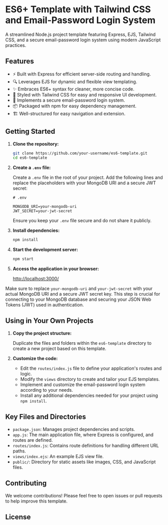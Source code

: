 # ES6+ Template with Tailwind CSS and Email-Password Login System

A streamlined Node.js project template featuring Express, EJS, Tailwind CSS, and a secure email-password login system using modern JavaScript practices.

## Features

- ⚡️ Built with Express for efficient server-side routing and handling.
- 🔍 Leverages EJS for dynamic and flexible view templating.
- ✨ Embraces ES6+ syntax for cleaner, more concise code.
- 🎨 Styled with Tailwind CSS for easy and responsive UI development.
- 🔐 Implements a secure email-password login system.
- 📦 Packaged with npm for easy dependency management.
- 🏗️ Well-structured for easy navigation and extension.

## Getting Started

1. **Clone the repository:**

    ```bash
    git clone https://github.com/your-username/es6-template.git
    cd es6-template
    ```

2. **Create a `.env` file:**

   Create a `.env` file in the root of your project. Add the following lines and replace the placeholders with your MongoDB URI and a secure JWT secret:

    ```env
    # .env

    MONGODB_URI=your-mongodb-uri
    JWT_SECRET=your-jwt-secret
    ```

   Ensure you keep your `.env` file secure and do not share it publicly.

3. **Install dependencies:**

    ```bash
    npm install
    ```

4. **Start the development server:**

    ```bash
    npm start
    ```

5. **Access the application in your browser:**

    [http://localhost:3000/](http://localhost:3000/)

Make sure to replace `your-mongodb-uri` and `your-jwt-secret` with your actual MongoDB URI and a secure JWT secret key. This step is crucial for connecting to your MongoDB database and securing your JSON Web Tokens (JWT) used in authentication.

## Using in Your Own Projects

1. **Copy the project structure:**

   Duplicate the files and folders within the `es6-template` directory to create a new project based on this template.

2. **Customize the code:**

   - Edit the `routes/index.js` file to define your application's routes and logic.
   - Modify the `views` directory to create and tailor your EJS templates.
   - Implement and customize the email-password login system according to your needs.
   - Install any additional dependencies needed for your project using `npm install`.

## Key Files and Directories

- `package.json`: Manages project dependencies and scripts.
- `app.js`: The main application file, where Express is configured, and routes are defined.
- `routes/index.js`: Contains route definitions for handling different URL paths.
- `views/index.ejs`: An example EJS view file.
- `public/`: Directory for static assets like images, CSS, and JavaScript files.

## Contributing

We welcome contributions! Please feel free to open issues or pull requests to help improve this template.

## License
